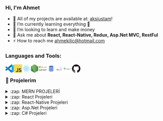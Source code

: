 ### Hi, I'm Ahmet

- 🔭 All of my projects are available at: [aksiustam](https://github.com/aksiustam)!
- 🌱 I’m currently learning everything 🤣
- 👯 I’m looking to learn and make money
- 🥅 Ask me about **React, React-Native, Redux, Asp.Net MVC, RestFul**
- ⚡ How to reach me ahmekilic@hotmail.com

### Languages and Tools:

<img align="left" alt="Visual Studio Code" width="26px" src="https://raw.githubusercontent.com/github/explore/80688e429a7d4ef2fca1e82350fe8e3517d3494d/topics/visual-studio-code/visual-studio-code.png"/>
<img align="left" alt="JavaScript" width="26px" src="https://raw.githubusercontent.com/github/explore/80688e429a7d4ef2fca1e82350fe8e3517d3494d/topics/javascript/javascript.png" />
<img align="left" alt="React" width="26px" src="https://raw.githubusercontent.com/github/explore/80688e429a7d4ef2fca1e82350fe8e3517d3494d/topics/react/react.png" />

<img align="left" alt="Node.js" width="26px" src="https://raw.githubusercontent.com/github/explore/80688e429a7d4ef2fca1e82350fe8e3517d3494d/topics/nodejs/nodejs.png" />
<img align="left" alt="Asp.NET" width="26px" src="https://raw.githubusercontent.com/github/explore/80688e429a7d4ef2fca1e82350fe8e3517d3494d/topics/aspnet/aspnet.png" />
<img align="left" alt="SQL" width="26px" src="https://raw.githubusercontent.com/github/explore/80688e429a7d4ef2fca1e82350fe8e3517d3494d/topics/sql/sql.png" />
<img align="left" alt="MySQL" width="26px" src="https://raw.githubusercontent.com/github/explore/80688e429a7d4ef2fca1e82350fe8e3517d3494d/topics/mysql/mysql.png" />
<img align="left" alt="MongoDB" width="26px" src="https://raw.githubusercontent.com/github/explore/80688e429a7d4ef2fca1e82350fe8e3517d3494d/topics/mongodb/mongodb.png" />
<img align="left" alt="GitHub" width="26px" src="https://raw.githubusercontent.com/github/explore/78df643247d429f6cc873026c0622819ad797942/topics/github/github.png" />

<br />

### 📕 Projelerim
<details>
  <summary>:zap: MERN PROJELERİ</summary>
  
<!--START_SECTION:activity-->

- [MERN_Giris](https://github.com/aksiustam/mern_giris)

<!--END_SECTION:activity-->

</details>


<details>
  <summary>:zap: React Projeleri</summary>
  
<!--START_SECTION:activity-->

- [İlk React Projem - ContentApi - JSON server](https://github.com/aksiustam/reactapp)
- [React - Bootstrap](https://github.com/aksiustam/bootstrap)
- [React - Api Fetch](https://github.com/aksiustam/blog)
<!--END_SECTION:activity-->

</details>

<details>
  <summary>:zap: React-Native Projeleri</summary>
  
<!--START_SECTION:activity-->

- [KiTakip Kitap Takip Uygulaması](https://github.com/aksiustam/kitakip)
- [Whatsapp Arayüzü](https://github.com/aksiustam/whatsup)
- [İlk React Native Projem - TypeScript](https://github.com/aksiustam/DoneWithIt)
<!--END_SECTION:activity-->

</details>
<details>
  <summary>:zap: Asp.Net Projeleri</summary>
  
<!--START_SECTION:activity-->

- [Asp.NET MVC - Authentication - ES6 - Excel Data Transfer - Mail to Forgotten Password](https://github.com/aksiustam/ProjeTakipWeb)
- [İlk Asp.Net Projem](https://github.com/aksiustam/WebBike)
<!--END_SECTION:activity-->

</details>
<details>
  <summary>:zap: C# Projeleri</summary>
  
<!--START_SECTION:activity-->
- [KTMuşteriTakip](https://github.com/aksiustam/KT_MusteriTakip)
- [GA](https://github.com/aksiustam/GA_rosenbrock)
- [PSO](https://github.com/aksiustam/PSO)
- [BM](https://github.com/aksiustam/BM)

<!--END_SECTION:activity-->

</details>
